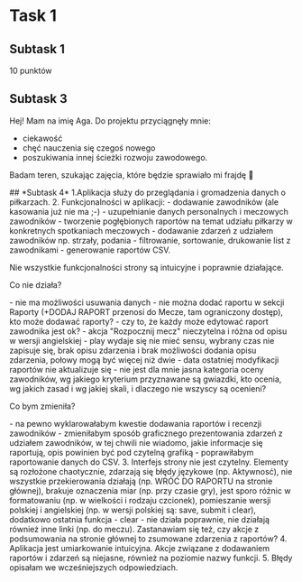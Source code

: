 # **Task 1**
## **Subtask 1**
10 punktów
## **Subtask 3**
Hej! Mam na imię Aga. Do projektu przyciągnęły mnie:
- ciekawość
- chęć nauczenia się czegoś nowego
- poszukiwania innej ścieżki rozwoju zawodowego.
<p>Badam teren, szukając zajęcia, które będzie sprawiało mi frajdę 🙂</p> 
##  *Subtask 4*
1.Aplikacja służy do przeglądania i gromadzenia danych o piłkarzach.
2. Funkcjonalności w aplikacji:
 - dodawanie zawodników (ale kasowania już nie ma ;-)
 - uzupełnianie danych personalnych i meczowych zawodników
 - tworzenie pogłębionych raportów na temat udziału piłkarzy w konkretnych spotkaniach meczowych
 - dodawanie zdarzeń z udziałem zawodników np. strzały, podania
 - filtrowanie, sortowanie, drukowanie list z zawodnikami
 - generowanie raportów CSV.
<p>Nie wszystkie funkcjonalności strony są intuicyjne i poprawnie działające.</p>
<p>Co nie działa?</p>
 - nie ma możliwości usuwania danych
 - nie można dodać raportu w sekcji Raporty (+DODAJ RAPORT przenosi do Mecze, tam ograniczony dostęp), kto może dodawać raporty?
 - czy to, że każdy może edytować raport zawodnika jest ok?
 - akcja "Rozpocznij mecz" nieczytelna i różna od opisu w wersji angielskiej - play wydaje się nie mieć sensu, wybrany czas nie zapisuje się, brak opisu zdarzenia i brak możliwości dodania opisu zdarzenia, połowy mogą być więcej niż dwie
 - data ostatniej modyfikacji raportów nie aktualizuje się
 - nie jest dla mnie jasna kategoria oceny zawodników, wg jakiego kryterium przyznawane są gwiazdki, kto ocenia, wg jakich zasad i wg jakiej skali, i dlaczego nie wszyscy są ocenieni?
<p>Co bym zmieniła?</p>
 - na pewno wyklarowałabym kwestie dodawania raportów i recenzji zawodników
 - zmieniłabym sposób graficznego prezentowania zdarzeń z udziałem zawodników, w tej chwili nie wiadomo, jakie informacje się raportują, opis powinien być pod czytelną grafiką
 - poprawiłabym raportowanie danych do CSV.
3. Interfejs strony nie jest czytelny. Elementy są rozłożone chaotycznie, zdarzają się błędy językowe (np. Aktywnosć), nie wszystkie przekierowania działają (np. WRÓĆ DO RAPORTU na stronie głównej), brakuje oznaczenia miar (np. przy czasie gry), jest sporo różnic w formatowaniu (np. w wielkości i rodzaju czcionek), pomieszanie wersji polskiej i angielskiej (np. w wersji polskiej są: save, submit i clear), dodatkowo ostatnia funkcja - clear - nie działa poprawnie, nie działają również inne linki (np. do meczu). Zastanawiam się też, czy akcje z podsumowania na stronie głównej to zsumowane zdarzenia z raportów?
4. Aplikacja jest umiarkowanie intuicyjna. Akcje związane z dodawaniem raportów i zdarzeń są niejasne, również na poziomie nazwy funkcji.
5. Błędy opisałam we wcześniejszych odpowiedziach.
